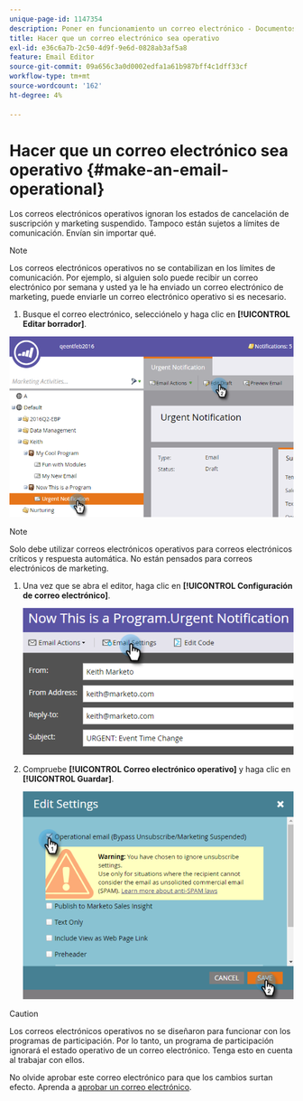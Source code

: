 ```yaml
---
unique-page-id: 1147354
description: Poner en funcionamiento un correo electrónico - Documentos de Marketo - Documentación del producto
title: Hacer que un correo electrónico sea operativo
exl-id: e36c6a7b-2c50-4d9f-9e6d-0828ab3af5a8
feature: Email Editor
source-git-commit: 09a656c3a0d0002edfa1a61b987bff4c1dff33cf
workflow-type: tm+mt
source-wordcount: '162'
ht-degree: 4%

---
```


# Hacer que un correo electrónico sea operativo {#make-an-email-operational}

Los correos electrónicos operativos ignoran los estados de cancelación de suscripción y marketing suspendido. Tampoco están sujetos a límites de comunicación. Envían sin importar qué.

>[!NOTE]
>
>Los correos electrónicos operativos no se contabilizan en los límites de comunicación. Por ejemplo, si alguien solo puede recibir un correo electrónico por semana y usted ya le ha enviado un correo electrónico de marketing, puede enviarle un correo electrónico operativo si es necesario.

1. Busque el correo electrónico, selecciónelo y haga clic en **[!UICONTROL Editar borrador]**.

![](assets/one-1.png)

>[!NOTE]
>
>Solo debe utilizar correos electrónicos operativos para correos electrónicos críticos y respuesta automática. No están pensados para correos electrónicos de marketing.

1. Una vez que se abra el editor, haga clic en **[!UICONTROL Configuración de correo electrónico]**.

   ![](assets/two-1.png)

1. Compruebe **[!UICONTROL Correo electrónico operativo]** y haga clic en **[!UICONTROL Guardar]**.

   ![](assets/three.png)

>[!CAUTION]
>
>Los correos electrónicos operativos no se diseñaron para funcionar con los programas de participación. Por lo tanto, un programa de participación ignorará el estado operativo de un correo electrónico. Tenga esto en cuenta al trabajar con ellos.

No olvide aprobar este correo electrónico para que los cambios surtan efecto. Aprenda a [aprobar un correo electrónico](/help/marketo/product-docs/email-marketing/general/creating-an-email/approve-an-email.md).

